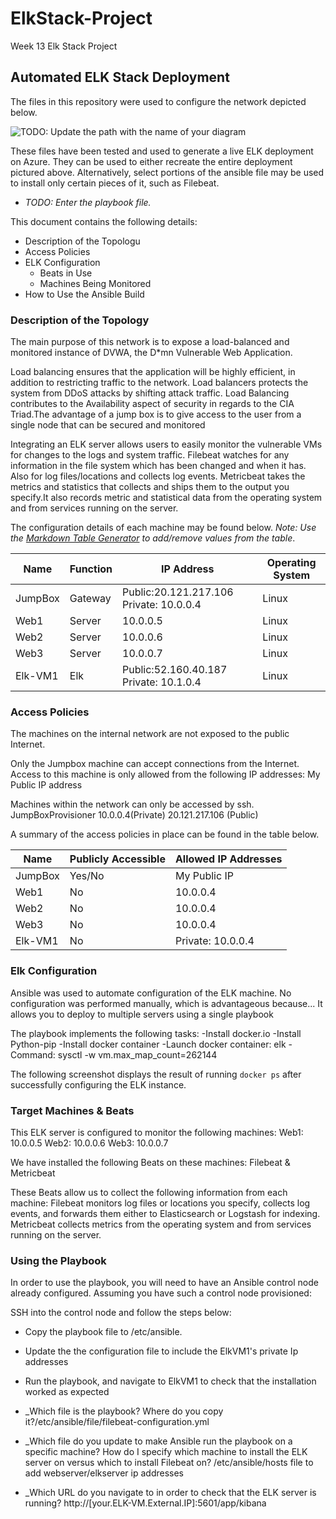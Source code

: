 # ElkStack-Project
Week 13 Elk Stack Project
## Automated ELK Stack Deployment

The files in this repository were used to configure the network depicted below.

![TODO: Update the path with the name of your diagram](Images/diagram_filename.png)

These files have been tested and used to generate a live ELK deployment on Azure. They can be used to either recreate the entire deployment pictured above. Alternatively, select portions of the ansible file may be used to install only certain pieces of it, such as Filebeat.

  - _TODO: Enter the playbook file._

This document contains the following details:
- Description of the Topologu
- Access Policies
- ELK Configuration
  - Beats in Use
  - Machines Being Monitored
- How to Use the Ansible Build


### Description of the Topology

The main purpose of this network is to expose a load-balanced and monitored instance of DVWA, the D*mn Vulnerable Web Application.

Load balancing ensures that the application will be highly efficient, in addition to restricting traffic to the network.
Load balancers protects the system from DDoS attacks by shifting attack traffic. Load Balancing contributes to the Availability aspect of security in regards to the CIA Triad.The advantage of a jump box is to give access to the user from a single node that can be secured and monitored

Integrating an ELK server allows users to easily monitor the vulnerable VMs for changes to the logs and system traffic.
Filebeat watches for any information in the file system which has been changed and when it has. Also for log files/locations and collects log events. 
Metricbeat takes the metrics and statistics that collects and ships them to the output you specify.It also records metric and statistical data from the operating system and from services running on the server.


The configuration details of each machine may be found below.
_Note: Use the [Markdown Table Generator](http://www.tablesgenerator.com/markdown_tables) to add/remove values from the table_.


| Name    | Function | IP Address                               | Operating System |
|---------|----------|------------------------------------------|------------------|
| JumpBox | Gateway  | Public:20.121.217.106  Private: 10.0.0.4 | Linux            |
| Web1    | Server   | 10.0.0.5                                 | Linux            |
| Web2    | Server   | 10.0.0.6                                 | Linux            |
| Web3    | Server   | 10.0.0.7                                 | Linux            |
| Elk-VM1 | Elk      | Public:52.160.40.187 Private: 10.1.0.4   | Linux            |

### Access Policies

The machines on the internal network are not exposed to the public Internet. 

Only the Jumpbox machine can accept connections from the Internet. Access to this machine is only allowed from the following IP addresses:
My Public IP address

Machines within the network can only be accessed by ssh.
JumpBoxProvisioner 10.0.0.4(Private) 20.121.217.106 (Public)

A summary of the access policies in place can be found in the table below.

| Name    | Publicly Accessible | Allowed IP Addresses |
|---------|---------------------|----------------------|
| JumpBox | Yes/No              | My Public IP         |
| Web1    | No                  | 10.0.0.4             |
| Web2    | No                  | 10.0.0.4             |
| Web3    | No                  | 10.0.0.4             |
| Elk-VM1 | No                  | Private: 10.0.0.4    |

### Elk Configuration

Ansible was used to automate configuration of the ELK machine. No configuration was performed manually, which is advantageous because...
It allows you to deploy to multiple servers using a single playbook

The playbook implements the following tasks:
-Install docker.io
-Install Python-pip
-Install docker container
-Launch docker container: elk
-Command: sysctl -w vm.max_map_count=262144

The following screenshot displays the result of running `docker ps` after successfully configuring the ELK instance.



### Target Machines & Beats
This ELK server is configured to monitor the following machines:
Web1: 10.0.0.5 
Web2: 10.0.0.6 
Web3: 10.0.0.7

We have installed the following Beats on these machines:
Filebeat & Metricbeat

These Beats allow us to collect the following information from each machine:
Filebeat monitors log files or locations you specify, collects log events, and forwards them either to Elasticsearch or Logstash for indexing.
Metricbeat collects metrics from the operating system and from services running on the server.

### Using the Playbook
In order to use the playbook, you will need to have an Ansible control node already configured. Assuming you have such a control node provisioned: 

SSH into the control node and follow the steps below:
- Copy the playbook file to /etc/ansible.
- Update the the configuration file to include the ElkVM1's private Ip addresses
- Run the playbook, and navigate to ElkVM1 to check that the installation worked as expected


- _Which file is the playbook? Where do you copy it?/etc/ansible/file/filebeat-configuration.yml
- _Which file do you update to make Ansible run the playbook on a specific machine? How do I specify which machine to install the ELK server on versus which to install Filebeat on? /etc/ansible/hosts file to add webserver/elkserver ip addresses
- _Which URL do you navigate to in order to check that the ELK server is running? http://[your.ELK-VM.External.IP]:5601/app/kibana




